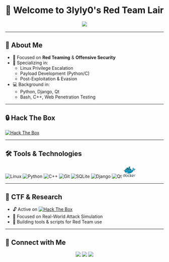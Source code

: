 <h1 align="center">👋 Welcome to 3lyly0's Red Team Lair</h1>
<p align="center">
  <img src="https://readme-typing-svg.demolab.com?font=Fira+Code&weight=500&pause=1000&color=F75409&center=true&vCenter=true&width=450&lines=Offensive+Security+Learner;Linux+Red+Team+Enthusiast;Python+Backdoor+Builder;CTF+Player+%7C+HackTheBox+%7C+Linux+Exploitation" />
</p>

---

## 🧠 About Me

- 🎯 Focused on **Red Teaming** & **Offensive Security**
- 🐧 Specializing in:
  - Linux Privilege Escalation
  - Payload Development (Python/C)
  - Post-Exploitation & Evasion
- 💻 Background in:
  - Python, Django, Qt
  - Bash, C++, Web Penetration Testing

---

## 🔒 Hack The Box

<a href="https://app.hackthebox.com/profile/2013583" target="_blank">
  <img src="https://www.hackthebox.com/badge/image/2013583" alt="Hack The Box" />
</a>

---

## 🛠 Tools & Technologies

<p align="left">
  <img src="https://cdn.jsdelivr.net/gh/devicons/devicon/icons/linux/linux-original.svg" width="40" title="Linux"/>
  <img src="https://cdn.jsdelivr.net/gh/devicons/devicon/icons/python/python-original.svg" width="40" title="Python"/>
  <img src="https://cdn.jsdelivr.net/gh/devicons/devicon/icons/cplusplus/cplusplus-original.svg" width="40" title="C++"/>
  <img src="https://www.vectorlogo.zone/logos/git-scm/git-scm-icon.svg" width="40" title="Git"/>
  <img src="https://www.vectorlogo.zone/logos/sqlite/sqlite-icon.svg" width="40" title="SQLite"/>
  <img src="https://cdn.worldvectorlogo.com/logos/django.svg" width="40" title="Django"/>
  <img src="https://upload.wikimedia.org/wikipedia/commons/0/0b/Qt_logo_2016.svg" width="40" title="Qt"/>
  <img src="https://raw.githubusercontent.com/devicons/devicon/master/icons/docker/docker-original-wordmark.svg" width="40" title="Docker"/>
</p>

---

## 🧠 CTF & Research

- 🔓 Active on [![Hack The Box](https://www.hackthebox.com/badge/image/2013583)](https://app.hackthebox.com/users/2013583)
- 🎯 Focused on Real-World Attack Simulation
- 🧪 Building tools & scripts for Red Team use

---

## 🤝 Connect with Me

<p align="center">
  <a href="mailto:3lyly00@gmail.com"><img src="https://img.shields.io/badge/Gmail-D14836?style=for-the-badge&logo=gmail&logoColor=white" /></a>
  <a href="https://t.me/i3lyly0"><img src="https://img.shields.io/badge/Telegram-2CA5E0?style=for-the-badge&logo=telegram&logoColor=white" /></a>
  <img src="https://img.shields.io/badge/Discord-3lyly0-5865F2?style=for-the-badge&logo=discord&logoColor=white" />
</p>
